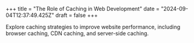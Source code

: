 +++
title = "The Role of Caching in Web Development"
date = "2024-09-04T12:37:49.425Z"
draft = false
+++

Explore caching strategies to improve website performance, including browser caching, CDN caching, and server-side caching.
        